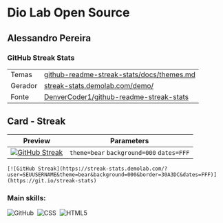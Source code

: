 # Dio Lab Open Source
## Alessandro Pereira

### GitHub Streak Stats

<table>
  <tr>
    <td>
      Temas
    </td>
    <td>
       <a href="https://github.com/DenverCoder1/github-readme-streak-stats/blob/main/docs/themes.md">
          github-readme-streak-stats/docs/themes.md
       </a>
    </td>
  </tr>
    <tr>
    <td>
      Gerador
    </td>
    <td>
       <a href="https://streak-stats.demolab.com/demo/">
            streak-stats.demolab.com/demo/
       </a>
    </td>
  </tr>
  <tr>
    <td>
      Fonte
    </td>
    <td>
       <a href="https://github.com/denvercoder1/github-readme-streak-stats">
          DenverCoder1/github-readme-streak-stats
       </a>
    </td>
  </tr>
</table>

## Card - Streak

| Preview | Parameters |
|:-------:|:----------:|
| [![GitHub Streak](https://streak-stats.demolab.com/?user=elidianaandrade&theme=bear&background=000&border=30A3DC&dates=FFF)](https://git.io/streak-stats) | `theme=bear` `background=000` `dates=FFF`|

```
[![GitHub Streak](https://streak-stats.demolab.com/?user=SEUUSERNAME&theme=bear&background=000&border=30A3DC&dates=FFF)](https://git.io/streak-stats)
```
### Main skills:
![GitHub](https://img.shields.io/badge/-GitHub-0D1117?style=for-the-badge&logo=github&labelColor=0D1117)&nbsp;
![CSS](https://img.shields.io/badge/-CSS-0D1117?style=for-the-badge&logo=CSS3&logoColor=1572B6&labelColor=0D1117)&nbsp;
![HTML5](https://img.shields.io/badge/HTML5-E34F26?style=for-the-badge&logo=html5&logoColor=white)&nbsp;

